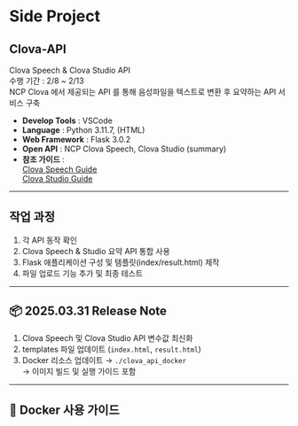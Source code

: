 # Side Project
## Clova-API
Clova Speech & Clova Studio API  
수행 기간 : 2/8 ~ 2/13  
NCP Clova 에서 제공되는 API 를 통해 음성파일을 텍스트로 변환 후 요약하는 API 서비스 구축

- **Develop Tools** : VSCode  
- **Language** : Python 3.11.7, (HTML)  
- **Web Framework** : Flask 3.0.2  
- **Open API** : NCP Clova Speech, Clova Studio (summary)  
- **참조 가이드** :  
  [Clova Speech Guide](https://api.ncloud-docs.com/docs/ai-application-service-clovaspeech-longsentence)  
  [Clova Studio Guide](https://guide.ncloud-docs.com/docs/clovastudio-playground01#테스트앱생성)

---

## 작업 과정
1. 각 API 동작 확인
2. Clova Speech & Studio 요약 API 통합 사용
3. Flask 애플리케이션 구성 및 템플릿(index/result.html) 제작
4. 파일 업로드 기능 추가 및 최종 테스트

---

## 📦 2025.03.31 Release Note
1. Clova Speech 및 Clova Studio API 변수값 최신화
2. templates 파일 업데이트 (`index.html`, `result.html`)
3. Docker 리소스 업데이트 → `./clova_api_docker`  
   → 이미지 빌드 및 실행 가이드 포함

---

## 🐳 Docker 사용 가이드

